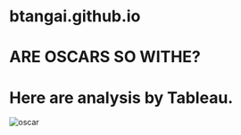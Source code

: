 # btangai.github.io

# ARE OSCARS SO WITHE?
# Here are analysis by Tableau.

![oscar](https://user-images.githubusercontent.com/128039476/233834737-beadbc1e-697d-4242-908d-a93e4d445acd.png)
